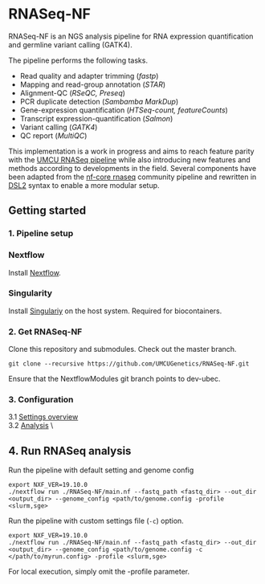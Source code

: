 # RNASeq-NF

RNASeq-NF is an NGS analysis pipeline for RNA expression quantification and germline variant calling (GATK4).

The pipeline performs the following tasks.

* Read quality and adapter trimming (*fastp*)
* Mapping and read-group annotation (*STAR*)
* Alignment-QC (*RSeQC, Preseq*)
* PCR duplicate detection (*Sambamba MarkDup*)
* Gene-expression quantification (*HTSeq-count, featureCounts*)
* Transcript expression-quantification (*Salmon*)
* Variant calling (*GATK4*)
* QC report (*MultiQC*)

This implementation is a work in progress and aims to reach feature parity with the [UMCU RNASeq pipeline](https://github.com/UMCUGenetics/RNASeq) while also introducing new features and methods according to developments in the field. Several components have been adapted from the [nf-core rnaseq](https://github.com/nf-core/rnaseq) community pipeline and rewritten in [DSL2](https://www.nextflow.io/docs/edge/dsl2.html) syntax to enable a more modular setup.

## Getting started

### 1. Pipeline setup
### Nextflow
Install [Nextflow](https://www.nextflow.io/).

### Singularity
Install [Singulariy](https://sylabs.io/guides/3.5/admin-guide/) on the host system. Required for biocontainers.

### 2. Get RNASeq-NF

Clone this repository and submodules. Check out the master branch.

```
git clone --recursive https://github.com/UMCUGenetics/RNASeq-NF.git
```

Ensure that the NextflowModules git branch points to dev-ubec.

### 3. Configuration
3.1 [Settings overview](./docs/settings.md) \
3.2 [Analysis](./docs/config.md) \

## 4. Run RNASeq analysis

Run the pipeline with default setting and genome config 
```
export NXF_VER=19.10.0
./nextflow run ./RNASeq-NF/main.nf --fastq_path <fastq_dir> --out_dir <output_dir> --genome_config <path/to/genome.config -profile <slurm,sge>
```

Run the pipeline with custom settings file (`-c`) option.
```
export NXF_VER=19.10.0
./nextflow run ./RNASeq-NF/main.nf --fastq_path <fastq_dir> --out_dir <output_dir> --genome_config <path/to/genome.config -c </path/to/myrun.config> -profile <slurm,sge>
```

For local execution, simply omit the -profile parameter.











